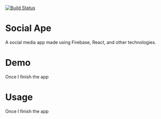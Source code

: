 [![Build Status](https://travis-ci.com/Beatzoid/social-ape.svg?branch=master)](https://travis-ci.com/Beatzoid/social-ape)

# Social Ape

A social media app made using Firebase, React, and other technologies.

# Demo

Once I finish the app

# Usage

Once I finish the app
